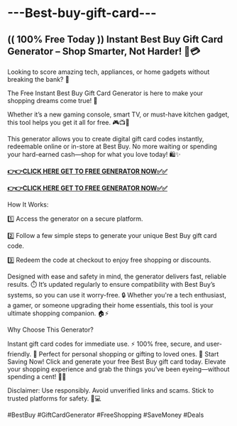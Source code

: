# ---Best-buy-gift-card---

## (( 100% Free Today )) Instant Best Buy Gift Card Generator – Shop Smarter, Not Harder! 🛒💳

Looking to score amazing tech, appliances, or home gadgets without breaking the bank? 🤑 

The Free Instant Best Buy Gift Card Generator is here to make your shopping dreams come true! 🌟

Whether it’s a new gaming console, smart TV, or must-have kitchen gadget, this tool helps you get it all for free. 🎮📺🍳

This generator allows you to create digital gift card codes instantly, redeemable online or in-store at Best Buy. No more waiting or spending your hard-earned cash—shop for what you love today! 🛍️✨

[**👉👉CLICK HERE GET TO FREE GENERATOR NOW✅✅**](https://free24.raj-solution.com/all-gift-cards/)

[**👉👉CLICK HERE GET TO FREE GENERATOR NOW✅✅**](https://free24.raj-solution.com/all-gift-cards/)

How It Works:

1️⃣ Access the generator on a secure platform.

2️⃣ Follow a few simple steps to generate your unique Best Buy gift card code.

3️⃣ Redeem the code at checkout to enjoy free shopping or discounts.

Designed with ease and safety in mind, the generator delivers fast, reliable results. ⏱️ 
It’s updated regularly to ensure compatibility with Best Buy’s systems, so you can use it worry-free. 🔒 
Whether you're a tech enthusiast, a gamer, or someone upgrading their home essentials, this tool is your ultimate shopping companion. 🏠⚡

Why Choose This Generator?

Instant gift card codes for immediate use. ⚡
100% free, secure, and user-friendly. 💸
Perfect for personal shopping or gifting to loved ones. 🎁
Start Saving Now!
Click and generate your free Best Buy gift card today. Elevate your shopping experience and grab the things you’ve been eyeing—without spending a cent! 🛒✨

Disclaimer: Use responsibly. Avoid unverified links and scams. Stick to trusted platforms for safety. 🙏💻

#BestBuy #GiftCardGenerator #FreeShopping #SaveMoney #Deals
